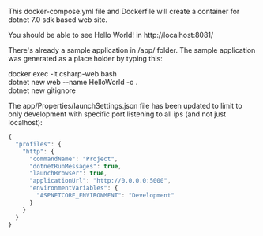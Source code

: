 This docker-compose.yml file and Dockerfile will create a container for dotnet 7.0 sdk based web site.  
  
You should be able to see Hello World! in http://localhost:8081/
  
There's already a sample application in /app/ folder.  The sample application was generated as a place holder by typing this:  

docker exec -it csharp-web bash  
dotnet new web --name HelloWorld -o .  
dotnet new gitignore  

The app/Properties/launchSettings.json file has been updated to limit to only development with specific port listening to all ips (and not just localhost):

```javascript
{
  "profiles": {
    "http": {
      "commandName": "Project",
      "dotnetRunMessages": true,
      "launchBrowser": true,
      "applicationUrl": "http://0.0.0.0:5000",
      "environmentVariables": {
        "ASPNETCORE_ENVIRONMENT": "Development"
      }
    }
  }
}
```